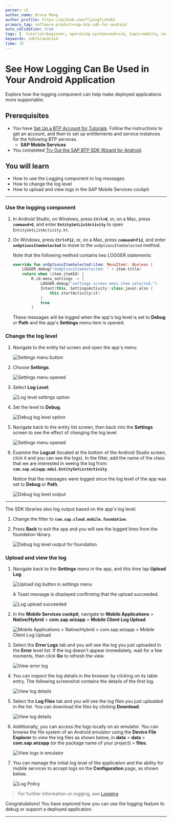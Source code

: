 ```yaml
---
parser: v2
author_name: Bruce Meng
author_profile: https://github.com/flyingfish162
primary_tag: software-product>sap-btp-sdk-for-android
auto_validation: true
tags: [  tutorial>beginner, operating-system>android, topic>mobile, software-product>sap-btp-sdk-for-android, software-product>sap-business-technology-platform ]
keywords: sdkforandroid
time: 15
---
```


# See How Logging Can Be Used in Your Android Application
<!-- description --> Explore how the logging component can help make deployed applications more supportable.

## Prerequisites
- You have [Set Up a BTP Account for Tutorials](group.btp-setup). Follow the instructions to get an account, and then to set up entitlements and service instances for the following BTP services.
    - **SAP Mobile Services**
- You completed [Try Out the SAP BTP SDK Wizard for Android](sdk-android-wizard-app).

## You will learn
- How to use the Logging component to log messages
- How to change the log level
- How to upload and view logs in the SAP Mobile Services cockpit

---

### Use the logging component


1.  In Android Studio, on Windows, press **`Ctrl+N`**, or, on a Mac, press **`command+O`**, and enter **`EntitySetListActivity`** to open `EntitySetListActivity.kt`.

2.  On Windows, press **`Ctrl+F12`**, or, on a Mac, press **`command+F12`**, and enter **`onOptionsItemSelected`** to move to the `onOptionsItemSelected` method.

    Note that the following method contains two LOGGER statements:

    ```Kotlin
    override fun onOptionsItemSelected(item: MenuItem): Boolean {
        LOGGER.debug("onOptionsItemSelected: " + item.title)
        return when (item.itemId) {
            R.id.menu_settings -> {
                LOGGER.debug("settings screen menu item selected.")
                Intent(this, SettingsActivity::class.java).also {
                    this.startActivity(it)
                }
                true
            }
    ```

    These messages will be logged when the app's log level is set to **Debug** or **Path** and the app's **Settings** menu item is opened.


### Change the log level


1.  Navigate to the entity list screen and open the app's menu.

    ![Settings menu button](settings_menu_button.png)

2.  Choose **Settings**.

    ![Settings menu opened](settings_menu.png)

3.  Select **Log Level**.

    ![Log level settings option](log_level_option.png)

4.  Set the level to **Debug**.

    ![Debug log level option](debug_log_level_option.png)

5.  Navigate back to the entity list screen, then back into the **Settings** screen to see the effect of changing the log level.

    ![Settings menu opened](settings_menu.png)

6.  Examine the **Logcat** (located at the bottom of the Android Studio screen, click it and you can see the logs). In the filter, add the name of the class that we are interested in seeing the log from: **`com.sap.wizapp.mdui.EntitySetListActivity`**.

    Notice that the messages were logged since the log level of the app was set to **Debug** or **Path**.

    ![Debug log level output](debug_log.png)

---

The SDK libraries also log output based on the app's log level.

1.  Change the filter to **`com.sap.cloud.mobile.foundation`**.

2.  Press **Back** to exit the app and you will see the logged lines from the foundation library.

    ![Debug log level output for foundation](debug_log_foundation.png)


### Upload and view the log


1.  Navigate back to the **Settings** menu in the app, and this time tap **Upload Log**.

    ![Upload log button in settings menu](upload_log_button.png)

    A Toast message is displayed confirming that the upload succeeded.

    ![Log upload succeeded](log_uploaded.png)

2.  In the **Mobile Services cockpit**, navigate to **Mobile Applications** > **Native/Hybrid** > **com.sap.wizapp** > **Mobile Client Log Upload**.

    ![Mobile Applications > Native/Hybrid > com.sap.wizapp > Mobile Client Log Upload](select_and_download_log.png)

3.  Select the **Error Logs** tab and you will see the log you just uploaded in the **Error** level list. If the log doesn't appear immediately, wait for a few moments, then click **Go** to refresh the view.

    ![View error log](view_error_log.png)

4.  You can inspect the log details in the browser by clicking on its table entry. The following screenshot contains the details of the first log.

    ![View log details](view_log_details.png)

5.  Select the **Log Files** tab and you will see the log files you just uploaded in the list. You can download the files by clicking **Download**.

    ![View log details](view_log_files.png)

6.  Additionally, you can access the logs locally on an emulator. You can browse the file system of an Android emulator using the **Device File Explorer** to view the log files as shown below, in **data** > **data** > **com.sap.wizapp** (or the package name of your project) > **files**.

    ![View logs in emulator](local_log_location.png)

7.  You can manage the initial log level of the application and the ability for mobile services to accept logs on the **Configuration** page, as shown below.

    ![Log Policy](client_policies.png)


>For further information on logging, see [Logging](https://help.sap.com/doc/f53c64b93e5140918d676b927a3cd65b/Cloud/en-US/docs-en/guides/features/logging/overview.html).

Congratulations! You have explored how you can use the logging feature to debug or support a deployed application.


---
